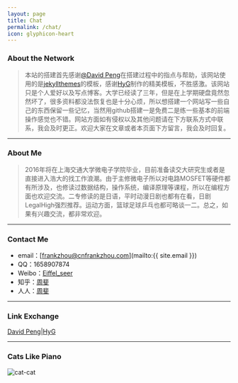 ```yaml
---
layout: page
title: Chat
permalink: /chat/
icon: glyphicon-heart
---
```


### About the Network

> 本站的搭建首先感谢[@David Peng](http://blackdavid.com)在搭建过程中的指点与帮助，该网站使用的是[jekyllthemes](http://jekyllthemes.org/)的模板，感谢[HyG](http://github.com/Gaohaoyang/gaohaoyang.github.io)制作的精美模板，不胜感激。该网站只是个人爱好以及写点博客。大学已经读了三年，但是在上学期硬盘竟然忽然坏了，很多资料都没法恢复也是十分心烦，所以想搭建一个网站写一些自己的东西保留一些记忆，当然用github搭建一是免费二是练一些基本的前端操作感觉也不错。网站方面如有侵权以及其他问题请在下方联系方式中联系，我会及时更正。欢迎大家在文章或者本页面下方留言，我会及时回复。

  
---

### About Me

> 2016年将在上海交通大学微电子学院毕业，目前准备读交大研究生或者是直接进入浩大的找工作浪潮。由于主修微电子所以对电路MOSFET等硬件都有所涉及，也修读过数据结构，操作系统，编译原理等课程，所以在编程方面也欢迎交流。二专修读的是日语，平时动漫日剧也都有在看，日剧LegalHigh强烈推荐。运动方面，篮球足球乒乓也都可略谈一二。总之，如果有兴趣交流，都非常欢迎。

  
---

### Contact Me

* email：[frankzhou@cnfrankzhou.com](mailto:{{ site.email }})
* QQ：1658907874
* Weibo：[Eiffel_seer](http://weibo.com/5139429506/profile?topnav=1&wvr=6)
* 知乎：[周斐](http://www.zhihu.com/people/zhou-fei-86-47)
* 人人：[周斐](http://www.renren.com/466795844)

---

### Link Exchange
[David Peng](http://blackdavid.com)|[HyG](http://http://gaohaoyang.github.io/)

---

### Cats Like Piano
 ![cat-cat]({{"/css/pics/cat.gif"}}) 



